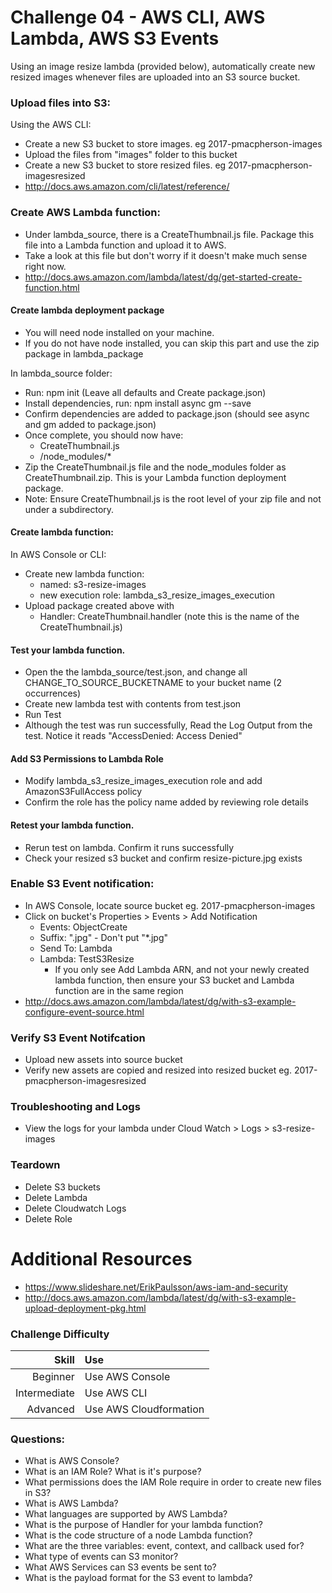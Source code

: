Challenge 04 - AWS CLI, AWS Lambda, AWS S3 Events
==================

Using an image resize lambda (provided below), automatically create new resized images whenever files are uploaded into an S3 source bucket.

### Upload files into S3:
Using the AWS CLI:

* Create a new S3 bucket to store images. eg 2017-pmacpherson-images
* Upload the files from "images" folder to this bucket
* Create a new S3 bucket to store resized files. eg 2017-pmacpherson-imagesresized
* http://docs.aws.amazon.com/cli/latest/reference/


### Create AWS Lambda function:

* Under lambda_source, there is a CreateThumbnail.js file.  Package this file into a Lambda function and upload it to AWS.  
* Take a look at this file but don't worry if it doesn't make much sense right now.
* http://docs.aws.amazon.com/lambda/latest/dg/get-started-create-function.html
     
#### Create lambda deployment package

* You will need node installed on your machine.  
* If you do not have node installed, you can skip this part and use the zip package in lambda_package

In lambda_source folder:

* Run: npm init  (Leave all defaults and Create package.json)
* Install dependencies, run: npm install async gm --save
* Confirm dependencies are added to package.json (should see async and gm added to package.json)
* Once complete, you should now have:
	* CreateThumbnail.js
	* /node_modules/*
* Zip the CreateThumbnail.js file and the node_modules folder as CreateThumbnail.zip.  This is your Lambda function deployment package.
* Note: Ensure CreateThumbnail.js is the root level of your zip file and not under a subdirectory.


#### Create lambda function:
In AWS Console or CLI:

* Create new lambda function:
	* named: s3-resize-images 
	* new execution role: lambda_s3_resize_images_execution
* Upload package created above with 
	* Handler: CreateThumbnail.handler (note this is the name of the CreateThumbnail.js)


#### Test your lambda function.  
* Open the the lambda_source/test.json, and change all CHANGE_TO_SOURCE_BUCKETNAME to your bucket name (2 occurrences)
* Create new lambda test with contents from test.json
* Run Test
* Although the test was run successfully, Read the Log Output from the test.  Notice it reads "AccessDenied: Access Denied"

#### Add S3 Permissions to Lambda Role
* Modify lambda_s3_resize_images_execution role and add AmazonS3FullAccess policy
* Confirm the role has the policy name added by reviewing role details

#### Retest your lambda function.  
* Rerun test on lambda.  Confirm it runs successfully
* Check your resized s3 bucket and confirm resize-picture.jpg exists



### Enable S3 Event notification:
* In AWS Console, locate source bucket eg. 2017-pmacpherson-images
* Click on bucket's Properties > Events > Add Notification
	* Events: ObjectCreate
	* Suffix: ".jpg" - Don't put "*.jpg"
	* Send To: Lambda
	* Lambda: TestS3Resize 
		* If you only see Add Lambda ARN, and not your newly created lambda function, then ensure your S3 bucket and Lambda function are in the same region
* http://docs.aws.amazon.com/lambda/latest/dg/with-s3-example-configure-event-source.html


### Verify S3 Event Notifcation
* Upload new assets into source bucket
* Verify new assets are copied and resized into resized bucket eg. 2017-pmacpherson-imagesresized

### Troubleshooting and Logs
* View the logs for your lambda under Cloud Watch > Logs > s3-resize-images


### Teardown
* Delete S3 buckets
* Delete Lambda
* Delete Cloudwatch Logs
* Delete Role

# Additional Resources
* https://www.slideshare.net/ErikPaulsson/aws-iam-and-security
* http://docs.aws.amazon.com/lambda/latest/dg/with-s3-example-upload-deployment-pkg.html


### Challenge Difficulty 
Skill | Use
---:|:---
Beginner | Use AWS Console
Intermediate | Use AWS CLI
Advanced | Use AWS Cloudformation

### Questions:

* What is AWS Console?
* What is an IAM Role?  What is it's purpose?
* What permissions does the IAM Role require in order to create new files in S3?
* What is AWS Lambda?
* What languages are supported by AWS Lambda?
* What is the purpose of Handler for your lambda function?
* What is the code structure of a node Lambda function?
* What are the three variables: event, context, and callback used for?
* What type of events can S3 monitor?
* What AWS Services can S3 events be sent to?
* What is the payload format for the S3 event to lambda?




